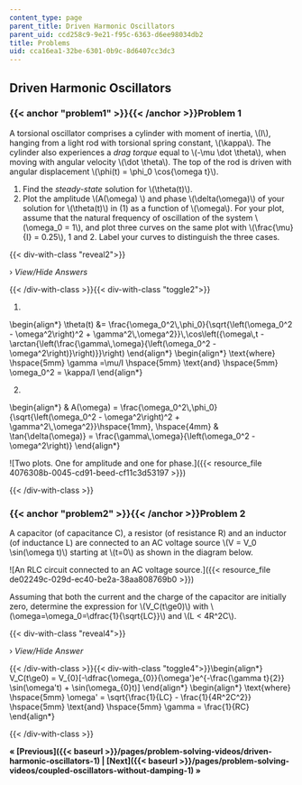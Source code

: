 ```yaml
---
content_type: page
parent_title: Driven Harmonic Oscillators
parent_uid: ccd258c9-9e21-f95c-6363-d6ee98034db2
title: Problems
uid: cca16ea1-32be-6301-0b9c-8d6407cc3dc3
---
```


Driven Harmonic Oscillators
---------------------------

### {{< anchor "problem1" >}}{{< /anchor >}}Problem 1

A torsional oscillator comprises a cylinder with moment of inertia, \\(I\\), hanging from a light rod with torsional spring constant, \\(\\kappa\\). The cylinder also experiences a _drag torque_ equal to \\(-\\mu \\dot \\theta\\), when moving with angular velocity \\(\\dot \\theta\\). The top of the rod is driven with angular displacement \\(\\phi(t) = \\phi\_0 \\cos{\\omega t}\\).

1.  Find the _steady-state_ solution for \\(\\theta(t)\\).
2.  Plot the amplitude \\(A(\\omega) \\) and phase \\(\\delta(\\omega)\\) of your solution for \\(\\theta(t)\\) in (1) as a function of \\(\\omega\\). For your plot, assume that the natural frequency of oscillation of the system \\(\\omega\_0 = 1\\), and plot three curves on the same plot with \\(\\frac{\\mu}{I} = 0.25\\), 1 and 2. Label your curves to distinguish the three cases.

{{< div-with-class "reveal2">}}

› _View/Hide Answers_

{{< /div-with-class >}}{{< div-with-class "toggle2">}}

1.

\\begin{align\*} \\theta(t) &= \\frac{\\omega\_0^2\\,\\phi\_0}{\\sqrt{\\left(\\omega\_0^2 - \\omega^2\\right)^2 + \\gamma^2\\,\\omega^2}}\\,\\cos\\left({\\omega\\,t - \\arctan{\\left(\\frac{\\gamma\\,\\omega}{\\left(\\omega\_0^2 -\\omega^2\\right)}\\right)}}\\right) \\end{align\*} \\begin{align\*} \\text{where} \\hspace{5mm} \\gamma =\\mu/I \\hspace{5mm} \\text{and} \\hspace{5mm} \\omega\_0^2 = \\kappa/I \\end{align\*}

2.

\\begin{align\*} & A(\\omega) = \\frac{\\omega\_0^2\\,\\phi\_0}{\\sqrt{\\left(\\omega\_0^2 - \\omega^2\\right)^2 + \\gamma^2\\,\\omega^2}}\\hspace{1mm}, \\hspace{4mm} & \\tan{\\delta(\\omega)} = \\frac{\\gamma\\,\\omega}{\\left(\\omega\_0^2 -\\omega^2\\right)} \\end{align\*}

![Two plots. One for amplitude and one for phase.]({{< resource_file 4076308b-0045-cd91-beed-cf11c3d53197 >}})

{{< /div-with-class >}}

### {{< anchor "problem2" >}}{{< /anchor >}}Problem 2

A capacitor (of capacitance C), a resistor (of resistance R) and an inductor (of inductance L) are connected to an AC voltage source \\(V = V\_0 \\sin(\\omega t)\\) starting at \\(t=0\\) as shown in the diagram below.

![An RLC circuit connected to an AC voltage source.]({{< resource_file de02249c-029d-ec40-be2a-38aa808769b0 >}})

Assuming that both the current and the charge of the capacitor are initially zero, determine the expression for \\(V\_C(t\\ge0)\\) with \\(\\omega=\\omega\_0=\\dfrac{1}{\\sqrt{LC}}\\) and \\(L < 4R^2C\\).

{{< div-with-class "reveal4">}}

› _View/Hide Answer_

{{< /div-with-class >}}{{< div-with-class "toggle4">}}\\begin{align\*} V\_C(t\\ge0) = V\_{0}\[-\\dfrac{\\omega\_{0}}{\\omega'}e^{-\\frac{\\gamma t}{2}} \\sin(\\omega't) + \\sin(\\omega\_{0}t)\] \\end{align\*} \\begin{align\*} \\text{where} \\hspace{5mm} \\omega' = \\sqrt{\\frac{1}{LC} - \\frac{1}{4R^2C^2}} \\hspace{5mm} \\text{and} \\hspace{5mm} \\gamma = \\frac{1}{RC} \\end{align\*}

{{< /div-with-class >}}

**« [Previous]({{< baseurl >}}/pages/problem-solving-videos/driven-harmonic-oscillators-1) | [Next]({{< baseurl >}}/pages/problem-solving-videos/coupled-oscillators-without-damping-1) »**